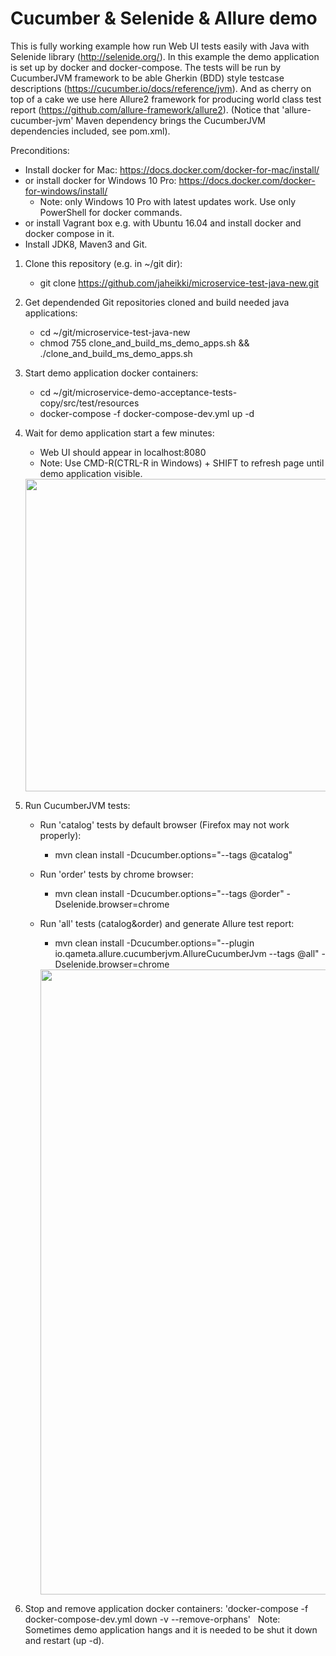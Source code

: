 # Cucumber & Selenide & Allure demo

This is fully working example how run Web UI tests easily with Java with Selenide library (http://selenide.org/). In this example the demo application is set up by docker and docker-compose. The tests will be run by CucumberJVM framework to be able Gherkin (BDD) style testcase descriptions (https://cucumber.io/docs/reference/jvm). And as cherry on top of a cake we use here Allure2 framework for producing world class test report (https://github.com/allure-framework/allure2). (Notice that 'allure-cucumber-jvm' Maven dependency brings the CucumberJVM dependencies included, see pom.xml).



Preconditions:
- Install docker for Mac: https://docs.docker.com/docker-for-mac/install/ 
- or install docker for Windows 10 Pro: https://docs.docker.com/docker-for-windows/install/
  - Note: only Windows 10 Pro with latest updates work. Use only PowerShell for docker commands.
- or install Vagrant box e.g. with Ubuntu 16.04 and install docker and docker compose in it.
- Install JDK8, Maven3 and Git.


1. Clone this repository (e.g. in ~/git dir): 
   - git clone https://github.com/jaheikki/microservice-test-java-new.git 

2. Get dependended Git repositories cloned and build needed java applications:
   - cd ~/git/microservice-test-java-new
   - chmod 755 clone_and_build_ms_demo_apps.sh && ./clone_and_build_ms_demo_apps.sh

4. Start demo application docker containers: 
   - cd ~/git/microservice-demo-acceptance-tests-copy/src/test/resources
   - docker-compose -f docker-compose-dev.yml up -d

5. Wait for demo application start a few minutes:
   - Web UI should appear in localhost:8080
   - Note: Use CMD-R(CTRL-R in Windows) + SHIFT to refresh page until demo application visible.

   <img src="https://raw.githubusercontent.com/jaheikki/microservice-test-java-new/master/images/demo-application.png" width="500" height="500">
    
6. Run CucumberJVM tests:
    
     - Run 'catalog' tests by default browser (Firefox may not work properly):
       - mvn clean install -Dcucumber.options="--tags @catalog"

     - Run 'order' tests by chrome browser:
       - mvn clean install -Dcucumber.options="--tags @order" -Dselenide.browser=chrome

     - Run 'all' tests (catalog&order) and generate Allure test report:
       - mvn clean install -Dcucumber.options="--plugin io.qameta.allure.cucumberjvm.AllureCucumberJvm --tags @all" -Dselenide.browser=chrome
       
       <img src="https://raw.githubusercontent.com/jaheikki/microservice-test-java-new/master/images/allure-report.png" width="1000" height="1000">
  
7. Stop and remove application docker containers: 'docker-compose -f docker-compose-dev.yml down -v --remove-orphans' 
   Note: Sometimes demo application hangs and it is needed to be shut it down and restart (up -d).


